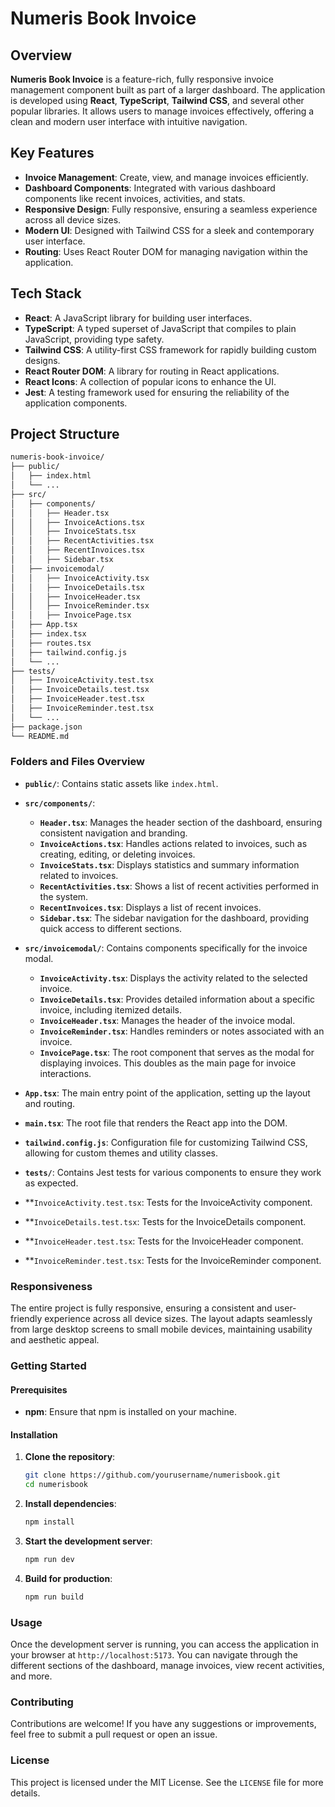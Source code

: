 

# Numeris Book Invoice

## Overview

**Numeris Book Invoice** is a feature-rich, fully responsive invoice management component built as part of a larger dashboard. The application is developed using **React**, **TypeScript**, **Tailwind CSS**, and several other popular libraries. It allows users to manage invoices effectively, offering a clean and modern user interface with intuitive navigation.

## Key Features

- **Invoice Management**: Create, view, and manage invoices efficiently.
- **Dashboard Components**: Integrated with various dashboard components like recent invoices, activities, and stats.
- **Responsive Design**: Fully responsive, ensuring a seamless experience across all device sizes.
- **Modern UI**: Designed with Tailwind CSS for a sleek and contemporary user interface.
- **Routing**: Uses React Router DOM for managing navigation within the application.

## Tech Stack

- **React**: A JavaScript library for building user interfaces.
- **TypeScript**: A typed superset of JavaScript that compiles to plain JavaScript, providing type safety.
- **Tailwind CSS**: A utility-first CSS framework for rapidly building custom designs.
- **React Router DOM**: A library for routing in React applications.
- **React Icons**: A collection of popular icons to enhance the UI.
- **Jest**: A testing framework used for ensuring the reliability of the application components.

## Project Structure

```bash
numeris-book-invoice/
├── public/
│   ├── index.html
│   └── ...
├── src/
│   ├── components/
│   │   ├── Header.tsx
│   │   ├── InvoiceActions.tsx
│   │   ├── InvoiceStats.tsx
│   │   ├── RecentActivities.tsx
│   │   ├── RecentInvoices.tsx
│   │   ├── Sidebar.tsx
│   ├── invoicemodal/
│   │   ├── InvoiceActivity.tsx
│   │   ├── InvoiceDetails.tsx
│   │   ├── InvoiceHeader.tsx
│   │   ├── InvoiceReminder.tsx
│   │   ├── InvoicePage.tsx
│   ├── App.tsx
│   ├── index.tsx
│   ├── routes.tsx
│   ├── tailwind.config.js
│   └── ...
├── tests/
│   ├── InvoiceActivity.test.tsx
│   ├── InvoiceDetails.test.tsx
│   ├── InvoiceHeader.test.tsx
│   ├── InvoiceReminder.test.tsx
│   └── ...
├── package.json
└── README.md
```

### Folders and Files Overview

- **`public/`**: Contains static assets like `index.html`.

- **`src/components/`**:
  - **`Header.tsx`**: Manages the header section of the dashboard, ensuring consistent navigation and branding.
  - **`InvoiceActions.tsx`**: Handles actions related to invoices, such as creating, editing, or deleting invoices.
  - **`InvoiceStats.tsx`**: Displays statistics and summary information related to invoices.
  - **`RecentActivities.tsx`**: Shows a list of recent activities performed in the system.
  - **`RecentInvoices.tsx`**: Displays a list of recent invoices.
  - **`Sidebar.tsx`**: The sidebar navigation for the dashboard, providing quick access to different sections.

- **`src/invoicemodal/`**: Contains components specifically for the invoice modal.
  - **`InvoiceActivity.tsx`**: Displays the activity related to the selected invoice.
  - **`InvoiceDetails.tsx`**: Provides detailed information about a specific invoice, including itemized details.
  - **`InvoiceHeader.tsx`**: Manages the header of the invoice modal.
  - **`InvoiceReminder.tsx`**: Handles reminders or notes associated with an invoice.
  - **`InvoicePage.tsx`**: The root component that serves as the modal for displaying invoices. This doubles as the main page for invoice interactions.

- **`App.tsx`**: The main entry point of the application, setting up the layout and routing.

- **`main.tsx`**: The root file that renders the React app into the DOM.

- **`tailwind.config.js`**: Configuration file for customizing Tailwind CSS, allowing for custom themes and utility classes.
- **`tests/`**: Contains Jest tests for various components to ensure they work as expected.
- **`InvoiceActivity.test.tsx`: Tests for the InvoiceActivity component.
- **`InvoiceDetails.test.tsx`: Tests for the InvoiceDetails component.
- **`InvoiceHeader.test.tsx`: Tests for the InvoiceHeader component.
- **`InvoiceReminder.test.tsx`: Tests for the InvoiceReminder component.

### Responsiveness

The entire project is fully responsive, ensuring a consistent and user-friendly experience across all device sizes. The layout adapts seamlessly from large desktop screens to small mobile devices, maintaining usability and aesthetic appeal.

### Getting Started

#### Prerequisites

-  **npm**: Ensure that npm is installed on your machine.

#### Installation

1. **Clone the repository**:
    ```bash
    git clone https://github.com/yourusername/numerisbook.git
    cd numerisbook
    ```

2. **Install dependencies**:
    ```bash
    npm install
    ```

3. **Start the development server**:
    ```bash
    npm run dev
    ```

4. **Build for production**:
    ```bash
    npm run build
    ```

### Usage

Once the development server is running, you can access the application in your browser at `http://localhost:5173`. You can navigate through the different sections of the dashboard, manage invoices, view recent activities, and more.

### Contributing

Contributions are welcome! If you have any suggestions or improvements, feel free to submit a pull request or open an issue.

### License

This project is licensed under the MIT License. See the `LICENSE` file for more details.

